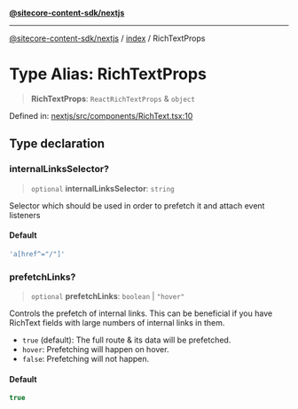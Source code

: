 [**@sitecore-content-sdk/nextjs**](../../README.md)

***

[@sitecore-content-sdk/nextjs](../../README.md) / [index](../README.md) / RichTextProps

# Type Alias: RichTextProps

> **RichTextProps**: `ReactRichTextProps` & `object`

Defined in: [nextjs/src/components/RichText.tsx:10](https://github.com/Sitecore/xmc-jss-dev/blob/28923ef088ac4be62069deb221a0ddc7386ea85e/packages/nextjs/src/components/RichText.tsx#L10)

## Type declaration

### internalLinksSelector?

> `optional` **internalLinksSelector**: `string`

Selector which should be used in order to prefetch it and attach event listeners

#### Default

```ts
'a[href^="/"]'
```

### prefetchLinks?

> `optional` **prefetchLinks**: `boolean` \| `"hover"`

Controls the prefetch of internal links. This can be beneficial if you have RichText fields
with large numbers of internal links in them.
- `true` (default): The full route & its data will be prefetched.
- `hover`: Prefetching will happen on hover.
- `false`: Prefetching will not happen.

#### Default

```ts
true
```
